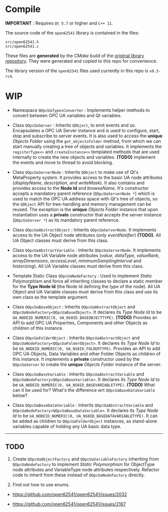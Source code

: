 # Compile

**IMPORTANT** : Requires `Qt 5.7` or higher and `C++ 11`.

The source code of the `open62541` library is contained in the files:

```
src/open62541.h
src/open62541.c
```

These files are **generated** by the *CMake* build of the [original library repository](https://github.com/open62541/open62541). They were generated and copied to this repo for convenience.

The library version of the `open62541` files used currently in this repo is `v0.3-rc4`.

# WIP

* Namespace `QOpcUaTypesConverter` : Implements helper methods to convert between OPC UA variables and Qt variables.

* Class `QOpcUaServer` : Inherits `QObject`, to emit events and so. Encapsulates a OPC UA Server instance and is used to configure, start, stop and subscribe to server events. It is also used to access the **unique** *Objects Folder* using the `get_objectsFolder` method, from which we can start manually creating a tree of objects and variables. It implements the `registerType<>` and `createInstance<>` templated methods that are used internally to create the new objects and variables. **(TODO)** implement the events and move to thread to avoid blocking.

* Class `QOpcUaServerNode` : Inherits `QObject` to make use of Qt's MetaProperty system. It provides access to the basic UA node attributes (*displayName*, *description*, and *writeMask*). It also contains and provides access to the **Node Id** and *browseName*. It's constructor accepts a mandatory parent reference (`QOpcUaServerNode *`) which is used to match the OPC UA address space with Qt's tree of objects, so the `QObject` API for tree-handling and memory management can be reused. The exception is the **unique** *Objects Folder* instance that upon instantiation uses a **private** constructor that accepts the server instance (`QOpcUaServer *`) as its mandatory parent reference.

* Class `QOpcUaAbstractObject` : Inherits `QOpcUaServerNode`. It implements access to the UA Object node attributes (only *eventNotifier*) **(TODO)**. All UA Object classes must derive from this class.

* Class `QOpcUaAbstractVariable` : Inherits `QOpcUaServerNode`. It implements access to the UA Variable node attributes (*value*, *dataType*, *valueRank*, *arrayDimensions*, *accessLevel*, *minimumSamplingInterval* and *historizing*). All UA Variable classes must derive from this class.

* Template Static Class `QOpcUaNodeFactory` : Used to implement *Static Polymorphism* and force all inheriting classes to declare a static member for the **Type Node Id** (the Node Id defining the *type* of the node). All UA Object and UA Variable classes must derive from this class and use its own class as the template argument.

* Class `QOpcUaBaseObject` : Inherits `QOpcUaAbstractObject` and `QOpcUaNodeFactory<QOpcUaBaseObject>`. It declares its *Type Node Id* to be `UA_NODEID_NUMERIC(0, UA_NS0ID_BASEOBJECTTYPE)`. **(TODO)** Provides an API to add OPC UA Properties, Components and other Objects as children of this instance.

* Class `QOpcUaFolderObject` : Inherits `QOpcUaAbstractObject` and `QOpcUaNodeFactory<QOpcUaFolderObject>`. It declares its *Type Node Id* to be `UA_NODEID_NUMERIC(0, UA_NS0ID_FOLDERTYPE)`. Provides an API to add OPC UA Objects, Data Variables and other Folder Objects as children of this instance. It implements a **private** constructor used by the `QOpcUaServer` to create the **unique** *Objects Folder* instance of the server.

* Class `QOpcUaBaseVariable` : Inherits `QOpcUaAbstractVariable` and `QOpcUaNodeFactory<QOpcUaBaseVariable>`. It declares its *Type Node Id* to be `UA_NODEID_NUMERIC(0, UA_NS0ID_BASEVARIABLETYPE)`. **(TODO)** What can it be used for? What's the difference wrt `QOpcUaBaseDataVariable` below?

* Class `QOpcUaBaseDataVariable` : Inherits `QOpcUaAbstractVariable` and `QOpcUaNodeFactory<QOpcUaBaseDataVariable>`. It declares its *Type Node Id* to be `UA_NODEID_NUMERIC(0, UA_NS0ID_BASEDATAVARIABLETYPE)`. It can be added as children to `QOpcUaFolderObject` instances, as stand-alone variables capable of holding any UA basic data type.




---

## TODO

1. Create `QOpcUaObjectFactory` and `QOpcUaVariableFactory` inheriting from `QOpcUaNodeFactory` to implement *Static Polymorphism* for ObjectType node attributes and VariableType node attributes respectively. Refactor code to inherit from these instead of `QOpcUaNodeFactory` directly.

2. Find out how to use enums.

* <https://github.com/open62541/open62541/issues/2032>

* <https://github.com/open62541/open62541/issues/2167>

